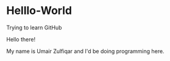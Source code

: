 Helllo-World
============

Trying to learn GitHub

Hello there!

My name is Umair Zulfiqar and I'd be doing programming here.
